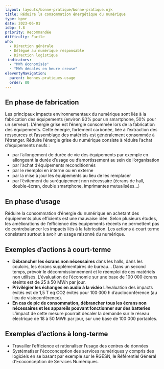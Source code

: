 ```yaml
---
layout: layouts/bonne-pratique/bonne-pratique.njk
title: Réduire la consommation énergétique du numérique 
type: bpnr
date: 2023-06-01
idbp: f.8
priority: Recommandée
difficulty: Facile
who:
  - Direction générale
  - Délégué au numérique responsable
  - Direction logistique
 indicators:
  - "MWh économisés"
  - "MWh décalés en heure creuse"
eleventyNavigation:
  parent: bonnes-pratiques-usage
  order: 80
---
```


## En phase de fabrication

Les principaux impacts environnementaux du numérique sont liés à la fabrication des équipements (environ 90% pour un smartphone, 50% pour un serveur). L’énergie grise est l’énergie consommée lors de la fabrication des équipements. Cette énergie, fortement carbonée, liée à l’extraction des ressources et l’assemblage des matériels est généralement consommée à l’étranger. Réduire l’énergie grise du numérique consiste à réduire l’achat d’équipements neufs :

* par l’allongement de durée de vie des équipements par exemple en allongeant la durée d’usage ou d’amortissement au sein de l’organisation
*	par l’achat d’équipements reconditionnés
*	par le réemploi en interne ou en externe
*	par la mise à jour les équipements au lieu de les remplacer
*	par l’évitement du suréquipement non nécessaire (écrans de hall, double-écran, double smartphone, imprimantes mutualisées…)

## En phase d’usage

Réduire la consommation d’énergie du numérique en achetant des équipements plus efficients est une mauvaise idée. Selon plusieurs études, les améliorations de l’efficience des équipements récents ne permettent pas de contrebalancer les impacts liés à la fabrication. Les actions à court terme consistent surtout à avoir un usage raisonné du numérique.

## Exemples d’actions à court-terme

* **Débrancher les écrans non nécessaires** dans les halls, dans les couloirs, les écrans supplémentaires de bureau…
Dans un second temps, prévoir le décommissionnement et le réemploi de ces matériels non utilisés.
L’évaluation de l’économie sur une base de 100 000 écrans éteints est de 25 à 50 MWh par jour.
* **Privilégier les échanges en audio à la vidéo** 
L’évaluation des impacts évités est de 1,5 T eq CO2 évités pour 100 000 h d’audioconférence (au lieu de visioconférence).
*	**En cas de pic de consommation, débrancher tous les écrans non nécessaires et les appareils pouvant fonctionner sur des batteries**
L’impact de cette mesure pourrait décaler la demande sur le réseau électrique de 18 à 50 MWh par jour, sur une base de 100 000 portables.

## Exemples d’actions à long-terme

*	Travailler l’efficience et rationaliser l’usage des centres de données
*	Systématiser l'écoconception des services numériques y compris des logiciels en se basant par exemple sur le RGESN, le Référentiel Général d'Ecoconception de Services Numériques.

